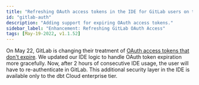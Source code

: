 ```yaml
---
title: "Refreshing OAuth access tokens in the IDE for GitLab users on the dbt Cloud Enterprise Plan"
id: "gitlab-auth"
description: "Adding support for expiring OAuth access tokens."
sidebar_label: "Enhancement: Refreshing GitLab OAuth Access"
tags: [May-19-2022, v1.1.52]
---
```


On May 22, GitLab is changing their treatment of [OAuth access tokens that don't expire](https://docs.gitlab.com/ee/update/deprecations.html#oauth-tokens-without-expiration). We updated our IDE logic to handle OAuth token expiration more gracefully. Now, after 2 hours of consecutive IDE usage, the user will have to re-authenticate in GitLab. This additional security layer in the IDE is available only to the dbt Cloud enterprise tier.
